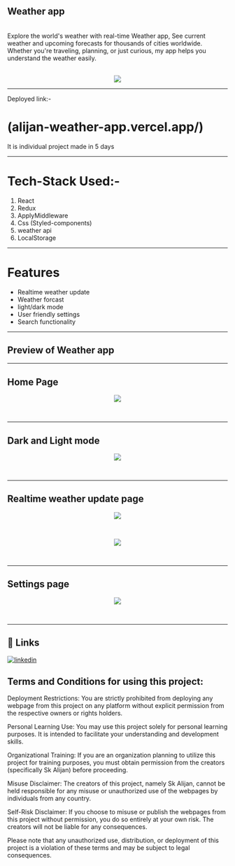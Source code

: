 ## Weather app
<br>
Explore the world's weather with real-time Weather app, See current weather and upcoming forecasts for thousands of cities worldwide. Whether you're traveling, planning, or just curious, my app helps you understand the weather easily. <br><br>
<p align="center"><img src="https://github.com/SK-ALIJAN/weather-app/assets/106768235/758d078f-b2a8-470c-b6aa-cbe58f630283"></p> 



****************************************************************************************
Deployed link:-
# (alijan-weather-app.vercel.app/)

It is individual project made in 5 days 

****************************************************************************************

# Tech-Stack Used:-
1. React
2. Redux
3. ApplyMiddleware
4. Css (Styled-components)
5. weather api
6. LocalStorage

******************************************************************************************

# Features 
+ Realtime weather update
+ Weather forcast 
+ light/dark mode
+ User friendly settings
+ Search functionality

****************************************************************************************
## Preview of Weather app <br>
****************************************************************************************
## Home Page
<p align="center"><img src="https://github.com/SK-ALIJAN/weather-app/assets/106768235/f09f4d89-4d39-4c40-9b96-c756a1904e33"></p> <br>

****************************************************************************************
## Dark and Light mode
<p align="center"><img src="https://github.com/SK-ALIJAN/weather-app/assets/106768235/97d912a5-58fa-44a4-8238-4cbfcddeb8e7"></p> <br>

****************************************************************************************
## Realtime weather update page
<p align="center"><img src="https://github.com/SK-ALIJAN/weather-app/assets/106768235/81c9c4a4-5ddf-4f3b-942c-e7ae93d3a760"></p> <br>
<p align="center"><img src="https://github.com/SK-ALIJAN/weather-app/assets/106768235/6b48e5c8-dc88-48b1-b0ad-dc944994bc7d"></p> <br>

****************************************************************************************
## Settings page
<p align="center"><img src="https://github.com/SK-ALIJAN/weather-app/assets/106768235/9f82470e-8830-479e-a6e6-6ef797e3fca9"></p> <br>

****************************************************************************************

## 🔗 Links
[![linkedin](https://img.shields.io/badge/linkedin-0A66C2?style=for-the-badge&logo=linkedin&logoColor=white)](https://www.linkedin.com/in/alijan786/)



## Terms and Conditions for using this project:

Deployment Restrictions: You are strictly prohibited from deploying any webpage from this project on any platform without explicit permission from the respective owners or rights holders.

Personal Learning Use: You may use this project solely for personal learning purposes. It is intended to facilitate your understanding and development skills.

Organizational Training: If you are an organization planning to utilize this project for training purposes, you must obtain permission from the creators (specifically Sk Alijan) before proceeding.

Misuse Disclaimer: The creators of this project, namely Sk Alijan, cannot be held responsible for any misuse or unauthorized use of the webpages by individuals from any country.

Self-Risk Disclaimer: If you choose to misuse or publish the webpages from this project without permission, you do so entirely at your own risk. The creators will not be liable for any consequences.

Please note that any unauthorized use, distribution, or deployment of this project is a violation of these terms and may be subject to legal consequences.
